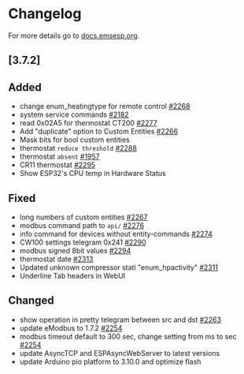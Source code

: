 # Changelog

For more details go to [docs.emsesp.org](https://docs.emsesp.org/).

## [3.7.2]

## Added

- change enum_heatingtype for remote control [#2268](https://github.com/emsesp/EMS-ESP32/issues/2268)
- system service commands [#2182](https://github.com/emsesp/EMS-ESP32/issues/2182)
- read 0x02A5 for thermostat CT200 [#2277](https://github.com/emsesp/EMS-ESP32/issues/2277)
- Add "duplicate" option to Custom Entities [#2266](https://github.com/emsesp/EMS-ESP32/discussion/2266)
- Mask bits for bool custom entities
- thermostat `reduce threshold` [#2288](https://github.com/emsesp/EMS-ESP32/issues/2288)
- thermostat `absent` [#1957](https://github.com/emsesp/EMS-ESP32/issues/1957)
- CR11 thermostat [#2295](https://github.com/emsesp/EMS-ESP32/issues/2295)
- Show ESP32's CPU temp in Hardware Status

## Fixed

- long numbers of custom entities [#2267](https://github.com/emsesp/EMS-ESP32/issues/2267)
- modbus command path to `api/` [#2276](https://github.com/emsesp/EMS-ESP32/issues/2276)
- info command for devices without entity-commands [#2274](https://github.com/emsesp/EMS-ESP32/issues/2274)
- CW100 settings telegram 0x241 [#2290](https://github.com/emsesp/EMS-ESP32/issues/2290)
- modbus signed 8bit values [#2294](https://github.com/emsesp/EMS-ESP32/issues/2294)
- thermostat date [#2313](https://github.com/emsesp/EMS-ESP32/issues/2313)
- Updated unknown compressor stati "enum_hpactivity" [#2311](https://github.com/emsesp/EMS-ESP32/pull/2311)
- Underline Tab headers in WebUI

## Changed

- show operation in pretty telegram between src and dst [#2263](https://github.com/emsesp/EMS-ESP32/discussions/2263)
- update eModbus to 1.7.2 [#2254](https://github.com/emsesp/EMS-ESP32/issues/2254)
- modbus timeout default to 300 sec, change setting from ms to sec [#2254](https://github.com/emsesp/EMS-ESP32/issues/2254)
- update AsyncTCP and ESPAsyncWebServer to latest versions
- update Arduino pio platform to 3.10.0 and optimize flash
